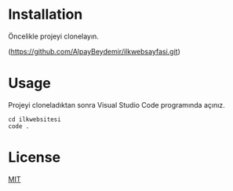 # Installation

Öncelikle projeyi clonelayın.

(https://github.com/AlpayBeydemir/ilkwebsayfasi.git)

# Usage

Projeyi cloneladıktan sonra Visual Studio Code programında açınız.



```
cd ilkwebsitesi
code .
```



# License

[MIT](https://choosealicense.com/licenses/mit/)

